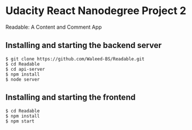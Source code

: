 # Udacity React Nanodegree Project 2

Readable: A Content and Comment App

## Installing and starting the backend server 

```
$ git clone https://github.com/Waleed-BS/Readable.git
$ cd Readable
$ cd api-server
$ npm install
$ node server
```

## Installing and starting the frontend

```
$ cd Readable
$ npm install
$ npm start 
```
